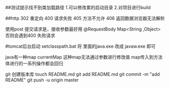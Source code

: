 ##测试提示找不到类加载路径
  1.可以修改累的启动目录
  2.对项目进行build
  
 ##http    302 重定向  400  请求失败  405 方法不允许   406 返回数据浏览器无法解析
 
 使用post  提交请求是，接收参数最好用 @RequestBody Map<String ,Object>  否则会遇到400  失败请求  
 
 #tomcat后台启动
  setclasspath.bat  将  里面的java.exe  改成 javaw.exe  即可
  
  
  java有一种map  currentMap  这种map无法通过参数进行修改值   map传入到方法体进行的一系列操作都会回归
  
  git 创建版本库
  touch README.md
  git add README.md
  git commit -m "add README"
  git push -u origin master